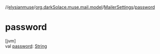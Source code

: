 //[elysianmuse](../../../index.md)/[org.darkSolace.muse.mail.model](../index.md)/[MailerSettings](index.md)/[password](password.md)

# password

[jvm]\
val [password](password.md): [String](https://kotlinlang.org/api/latest/jvm/stdlib/kotlin/-string/index.html)
